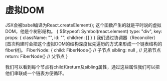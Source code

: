 # 虚拟DOM 
JSX会被babel编译为React.createElement(); 这个函数产生的就是平时说的虚拟DOM，他是个树形结构。
{
    $$typeof: Symbol(react.element)
    type: "div",
    key:
    props: {
        className: "",
        id: "",
        children: []
    }
}
我们通过协调器（Reconciler）[首次构建时会把这个虚拟DOM的结构深度优先遍历的方式来形成一个链表结构的fiber树]。
FiberNode: {
    child: FiberNode{}  // 子节点
    sibling: null ,     // 兄弟节点
    return: FiberNode{} // 父节点
}

我们可以看到每个节点有child和return及sibling属性，通过这些属性我们可以把他们串联成一个链表方便循环。

